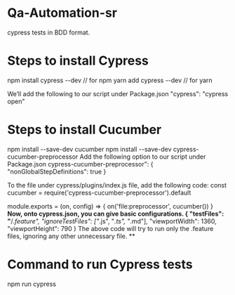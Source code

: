 # Qa-Automation-sr
cypress tests in BDD format.


# Steps to install Cypress
npm install cypress --dev // for npm
yarn add cypress --dev // for yarn

We’ll add the following to our script under Package.json
"cypress": "cypress open"

# Steps to install Cucumber 
npm install --save-dev cucumber
npm install --save-dev cypress-cucumber-preprocessor
Add the following option to our script under Package.json
cypress-cucumber-preprocessor": {
    "nonGlobalStepDefinitions": true
}

To the file under cypress/plugins/index.js file, add the following code:
const cucumber = require('cypress-cucumber-preprocessor').default

module.exports = (on, config) => {
  on('file:preprocessor', cucumber())
}
**Now, onto cypress.json, you can give basic configurations.
{
  "testFiles": "**/*.feature",
  "ignoreTestFiles": ["*.js", "*.ts", "*.md"],
  "viewportWidth": 1360,
  "viewportHeight": 790
}
The above code will try to run only the .feature files, ignoring any other unnecessary file. **

# Command to run Cypress tests
npm run cypress
